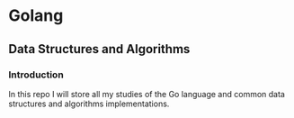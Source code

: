 # Golang 
## Data Structures and Algorithms

### Introduction

In this repo I will store all my studies of the Go language and common data structures and algorithms implementations.